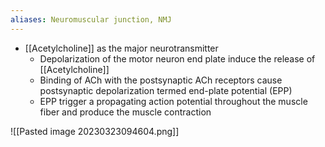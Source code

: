 ```yaml
---
aliases: Neuromuscular junction, NMJ
---
```

- [[Acetylcholine]] as the major neurotransmitter
	- Depolarization of the motor neuron end plate induce the release of [[Acetylcholine]]
	- Binding of ACh with the postsynaptic ACh receptors cause postsynaptic depolarization termed end-plate potential (EPP)
	- EPP trigger a propagating action potential throughout the muscle fiber and produce the muscle contraction

![[Pasted image 20230323094604.png]]